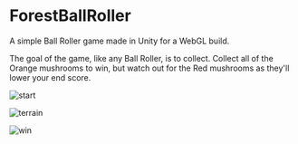 # ForestBallRoller
A simple Ball Roller game made in Unity for a WebGL build.

The goal of the game, like any Ball Roller, is to collect. Collect all of the Orange mushrooms to win, but watch out for the Red mushrooms as they'll lower your end score.

![start](https://user-images.githubusercontent.com/18041942/114121428-3028bf00-98a3-11eb-9ff8-f4f9932f5a45.png)

![terrain](https://user-images.githubusercontent.com/18041942/114121507-54849b80-98a3-11eb-83e2-22c5a739f8c6.png)

![win](https://user-images.githubusercontent.com/18041942/114121491-4df62400-98a3-11eb-9ef2-6c894ba5657c.png)
